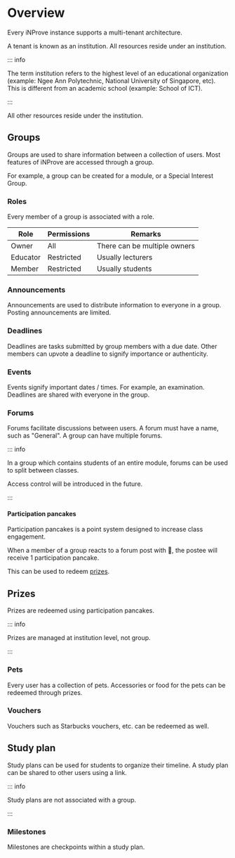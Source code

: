 # Overview

Every iNProve instance supports a multi-tenant architecture.

A tenant is known as an institution. All resources reside under an institution.

::: info

The term institution refers to the highest level of an educational organization (example: Ngee Ann Polytechnic, National University of Singapore, etc). This is different from an academic school (example: School of ICT).

:::

All other resources reside under the institution.

## Groups

Groups are used to share information between a collection of users. Most features of iNProve are accessed through a group.

For example, a group can be created for a module, or a Special Interest Group.

### Roles

Every member of a group is associated with a role.

| Role     | Permissions | Remarks                      |
| -------- | ----------- | ---------------------------- |
| Owner    | All         | There can be multiple owners |
| Educator | Restricted  | Usually lecturers            |
| Member   | Restricted  | Usually students             |

### Announcements

Announcements are used to distribute information to everyone in a group. Posting announcements are limited.

### Deadlines

Deadlines are tasks submitted by group members with a due date. Other members can upvote a deadline to signify importance or authenticity.

### Events

Events signify important dates / times. For example, an examination. Deadlines are shared with everyone in the group.

### Forums

Forums facilitate discussions between users. A forum must have a name, such as "General". A group can have multiple forums.

::: info

In a group which contains students of an entire module, forums can be used to split between classes.

Access control will be introduced in the future.

:::

#### Participation pancakes

Participation pancakes is a point system designed to increase class engagement.

When a member of a group reacts to a forum post with :pancakes:, the postee will receive 1 participation pancake.

This can be used to redeem [prizes](#prizes).

## Prizes

Prizes are redeemed using participation pancakes.

::: info

Prizes are managed at institution level, not group.

:::

### Pets

Every user has a collection of pets. Accessories or food for the pets can be redeemed through prizes.

### Vouchers

Vouchers such as Starbucks vouchers, etc. can be redeemed as well.

## Study plan

Study plans can be used for students to organize their timeline. A study plan can be shared to other users using a link.

::: info

Study plans are not associated with a group.

:::

### Milestones

Milestones are checkpoints within a study plan.
